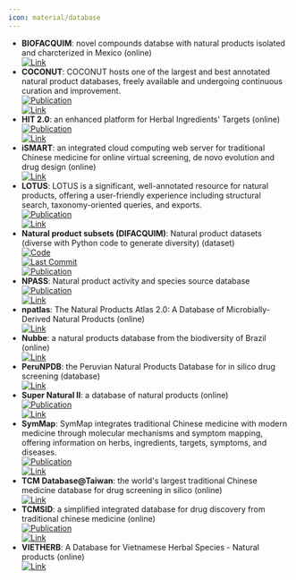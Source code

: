 ```yaml
---
icon: material/database
---
```


- **BIOFACQUIM**: novel compounds databse with natural products isolated and charcterized in Mexico (online)  
	[![Link](https://img.shields.io/badge/Link-online-brightgreen?style=for-the-badge&logo=cachet&logoColor=65FF8F)](https://www.difacquim.com/d-tools/)  
- **COCONUT**: COCONUT hosts one of the largest and best annotated natural product databases, freely available and undergoing continuous curation and improvement.  
	[![Publication](https://img.shields.io/badge/Publication-Citations:273-blue?style=for-the-badge&logo=bookstack)](https://doi.org/10.1186%2Fs13321-020-00478-9)  
	[![Link](https://img.shields.io/badge/Link-online-brightgreen?style=for-the-badge&logo=cachet&logoColor=65FF8F)](https://coconut.naturalproducts.net/)  
- **HIT 2.0**: an enhanced platform for Herbal Ingredients' Targets (online)  
	[![Publication](https://img.shields.io/badge/Publication-Citations:252-blue?style=for-the-badge&logo=bookstack)](https://doi.org/10.1093/nar/gkq1165)  
	[![Link](https://img.shields.io/badge/Link-online-brightgreen?style=for-the-badge&logo=cachet&logoColor=65FF8F)](http://hit2.badd-cao.net/)  
- **iSMART**: an integrated cloud computing web server for traditional Chinese medicine for online virtual screening, de novo evolution and drug design (online)  
	[![Link](https://img.shields.io/badge/Link-online-brightgreen?style=for-the-badge&logo=cachet&logoColor=65FF8F)](http://ismart.cmu.edu.tw/)  
- **LOTUS**: LOTUS is a significant, well-annotated resource for natural products, offering a user-friendly experience including structural search, taxonomy-oriented queries, and exports.  
	[![Publication](https://img.shields.io/badge/Publication-Citations:113-blue?style=for-the-badge&logo=bookstack)](https://doi.org/10.7554/eLife.70780)  
	[![Link](https://img.shields.io/badge/Link-online-brightgreen?style=for-the-badge&logo=cachet&logoColor=65FF8F)](https://lotus.naturalproducts.net/)  
- **Natural product subsets (DIFACQUIM)**: Natural product datasets (diverse with Python code to generate diversity) (dataset)  
	[![Code](https://img.shields.io/github/stars/DIFACQUIM/Natural-products-subsets-generation?style=for-the-badge&logo=github)](https://github.com/DIFACQUIM/Natural-products-subsets-generation)  
	[![Last Commit](https://img.shields.io/github/last-commit/DIFACQUIM/Natural-products-subsets-generation?style=for-the-badge&logo=github)](https://github.com/DIFACQUIM/Natural-products-subsets-generation)  
	[![Publication](https://img.shields.io/badge/Publication-Citations:4-blue?style=for-the-badge&logo=bookstack)](https://doi.org/10.1016/j.ailsci.2023.100066)  
- **NPASS**: Natural product activity and species source database  
	[![Publication](https://img.shields.io/badge/Publication-Citations:19-blue?style=for-the-badge&logo=bookstack)](https://doi.org/10.1093/nar/gkac1069)  
	[![Link](https://img.shields.io/badge/Link-online-brightgreen?style=for-the-badge&logo=cachet&logoColor=65FF8F)](https://bidd.group/NPASS/)  
- **npatlas**: The Natural Products Atlas 2.0: A Database of Microbially-Derived Natural Products (online)  
	[![Link](https://img.shields.io/badge/Link-offline-red?style=for-the-badge&logo=xamarin&logoColor=red)](https://www.npatlas.org/)  
- **Nubbe**: a natural products database from the biodiversity of Brazil (online)  
	[![Link](https://img.shields.io/badge/Link-online-brightgreen?style=for-the-badge&logo=cachet&logoColor=65FF8F)](http://nubbe.iq.unesp.br/portal/nubbe-search.html)  
- **PeruNPDB**: the Peruvian Natural Products Database for in silico drug screening (database)  
	[![Link](https://img.shields.io/badge/Link-online-brightgreen?style=for-the-badge&logo=cachet&logoColor=65FF8F)](https://perunpdb.com.pe/)  
- **Super Natural II**: a database of natural products (online)  
	[![Publication](https://img.shields.io/badge/Publication-Citations:0-blue?style=for-the-badge&logo=bookstack)](https://doi.org/10.1093/nar/gkac1008.)  
	[![Link](https://img.shields.io/badge/Link-online-brightgreen?style=for-the-badge&logo=cachet&logoColor=65FF8F)](http://bioinf-applied.charite.de/supernatural_new/index.php)  
- **SymMap**: SymMap integrates traditional Chinese medicine with modern medicine through molecular mechanisms and symptom mapping, offering information on herbs, ingredients, targets, symptoms, and diseases.  
	[![Publication](https://img.shields.io/badge/Publication-Citations:273-blue?style=for-the-badge&logo=bookstack)](https://doi.org/10.1186/s13321-020-00478-9)  
	[![Link](https://img.shields.io/badge/Link-online-brightgreen?style=for-the-badge&logo=cachet&logoColor=65FF8F)](http://www.symmap.org/)  
- **TCM Database@Taiwan**: the world's largest traditional Chinese medicine database for drug screening in silico (online)  
	[![Link](https://img.shields.io/badge/Link-online-brightgreen?style=for-the-badge&logo=cachet&logoColor=65FF8F)](http://tcm.cmu.edu.tw/)  
- **TCMSID**: a simplified integrated database for drug discovery from traditional chinese medicine (online)  
	[![Publication](https://img.shields.io/badge/Publication-Citations:10-blue?style=for-the-badge&logo=bookstack)](https://doi.org/10.1186/s13321-022-00670-z)  
	[![Link](https://img.shields.io/badge/Link-offline-red?style=for-the-badge&logo=xamarin&logoColor=red)](https://tcm.scbdd.com/)  
- **VIETHERB**: A Database for Vietnamese Herbal Species - Natural products (online)  
	[![Link](https://img.shields.io/badge/Link-online-brightgreen?style=for-the-badge&logo=cachet&logoColor=65FF8F)](http://vietherb.com.vn/)  
